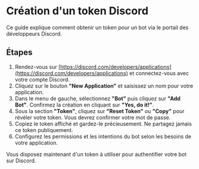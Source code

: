 # Création d'un token Discord

Ce guide explique comment obtenir un token pour un bot via le portail des développeurs Discord.

## Étapes

1. Rendez-vous sur [https://discord.com/developers/applications](https://discord.com/developers/applications) et connectez-vous avec votre compte Discord.
2. Cliquez sur le bouton **"New Application"** et saisissez un nom pour votre application.
3. Dans le menu de gauche, sélectionnez **"Bot"** puis cliquez sur **"Add Bot"**. Confirmez la création en cliquant sur **"Yes, do it!"**.
4. Sous la section **"Token"**, cliquez sur **"Reset Token"** ou **"Copy"** pour révéler votre token. Vous devrez confirmer votre mot de passe.
5. Copiez le token affiché et gardez-le précieusement. Ne partagez jamais ce token publiquement.
6. Configurez les permissions et les intentions du bot selon les besoins de votre application.

Vous disposez maintenant d'un token à utiliser pour authentifier votre bot sur Discord.
